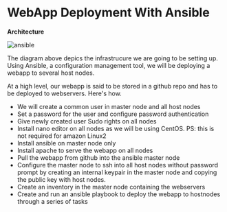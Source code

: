 # WebApp Deployment With Ansible

**Architecture**

![ansible](https://user-images.githubusercontent.com/99888333/224481883-e5026c46-a55e-4f58-b3f7-5d7d9a4dcf08.png)

The diagram above depics the infrastrucure we are going to be setting up. Using Ansible, a configuration management tool,  we will be deploying a webapp to several host nodes.

At a high level, our webapp is said to be stored in a github repo and has to be deployed to webservers. Here's how.

- We will create a common user in master node and all host nodes
- Set a password for the user and configure password authentication
- Give newly created user Sudo rights on all nodes
- Install nano editor on all nodes as we will be using CentOS. PS: this is not required for amazon Linux2
- Install ansible on master node only
- Install apache to serve the webapp on all nodes
- Pull the webapp from github into the ansible master node
- Configure the master node to ssh into all host nodes without password prompt by creating an internal keypair in the master node and copying the public key with host nodes.
- Create an inventory in the master node containing the webservers
- Create and run an ansible playbook to deploy the webapp to hostnodes through a series of tasks
